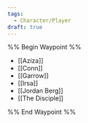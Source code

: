 ```yaml
---
tags:
  - Character/Player
draft: true
---
```

%% Begin Waypoint %%
- [[Aziza]]
- [[Conn]]
- [[Garrow]]
- [[Irsa]]
- [[Jordan Berg]]
- [[The Disciple]]

%% End Waypoint %%
